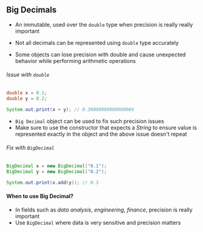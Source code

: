 ## Big Decimals

- An immutable, used over the `double` type when precision is really really important

- Not all decimals can be represented using `double` type accurately

- Some objects can lose precision with double and cause unexpected behavior while performing arithmetic operations

###### Issue with `double`

```java
double x = 0.1;
double y = 0.2;

System.out.print(x + y); // 0.30000000000000004
```

- `Big Decimal` object can be used to fix such precision issues
- Make sure to use the constructor that expects a _String_ to ensure value is represented exactly in the object and the above issue doesn't repeat

###### Fix with `BigDecimal`

```java
BigDecimal x = new BigDecimal("0.1");
BigDecimal y = new BigDecimal("0.2");

System.out.print(x.add(y)); // 0.3
```

#### When to use Big Decimal?

- In fields such as _data analysis_, _engineering_, _finance_, precision is really important
- Use `BigDecimal` where data is very sensitive and precision matters
